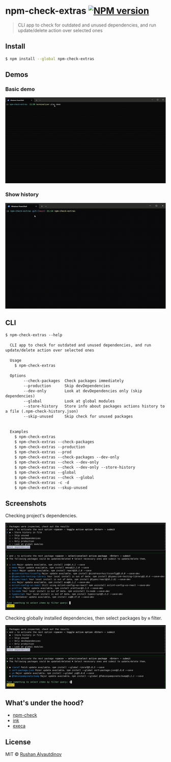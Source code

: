 # npm-check-extras [![NPM version][npm-image]][npm-url]

> CLI app to check for outdated and unused dependencies, and run update/delete action over selected ones

## Install

```bash
$ npm install --global npm-check-extras
```

## Demos

### Basic demo

![demo](media/demo.gif)

### Show history

![show-history-demo](media/show-history-demo.gif)

## CLI

```
$ npm-check-extras --help

  CLI app to check for outdated and unused dependencies, and run update/delete action over selected ones

  Usage
    $ npm-check-extras

  Options
        --check-packages  Check packages immediately
        --production      Skip devDependencies
        --dev-only        Look at devDependencies only (skip dependencies)
        --global          Look at global modules
        --store-history   Store info about packages actions history to a file (.npm-check-history.json)
        --skip-unused     Skip check for unused packages


  Examples
    $ npm-check-extras
    $ npm-check-extras --check-packages
    $ npm-check-extras --production
    $ npm-check-extras --prod
    $ npm-check-extras --check-packages --dev-only
    $ npm-check-extras --check --dev-only
    $ npm-check-extras --check --dev-only --store-history
    $ npm-check-extras --global
    $ npm-check-extras --check --global
    $ npm-check-extras -c -d
    $ npm-check-extras --skup-unused
```

## Screenshots

Checking project's dependencies.

![Check dependencies](media/screenshot-1.png)

Checking globally installed dependencies, then select packages by `m` filter.

![Check global dependencies](media/screenshot-2.png)

## What's under the hood?

- [npm-check](https://github.com/dylang/npm-check)
- [ink](https://github.com/vadimdemedes/ink)
- [execa](https://github.com/sindresorhus/execa)

## License

MIT © [Rushan Alyautdinov](https://github.com/akgondber)

[npm-image]: https://img.shields.io/npm/v/npm-check-extras.svg?style=flat
[npm-url]: https://npmjs.org/package/npm-check-extras
